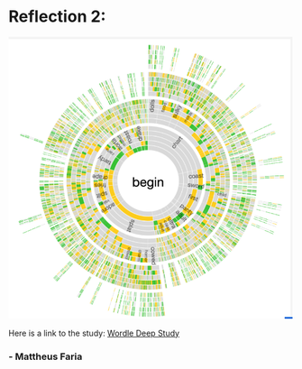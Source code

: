 <h1> Reflection 2: </h1>

![alt text](https://github.com/MFaria27/reflections/blob/master/Images/wordle%20begin.PNG?raw-true)

Here is a link to the study: <a href="https://rawdatastudies.com/2022/01/22/deep-wordle/"> Wordle Deep Study </a>



<h3> - Mattheus Faria </h3>
